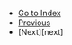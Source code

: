 - [Go to Index](index)
- [Previous][previous]
- [Next][next]

[index]: ../../Index.md
[previous]: ./1.Array.md
<!-- [next]: ./1.Array.md  -->